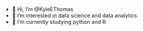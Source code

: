 - 👋 Hi, I’m @KyleEThomas
- 👀 I’m interested in data science and data analytics
- 🌱 I’m currently studying python and R


<!---
KyleEThomas/KyleEThomas is a ✨ special ✨ repository because its `README.md` (this file) appears on your GitHub profile.
You can click the Preview link to take a look at your changes.
--->
